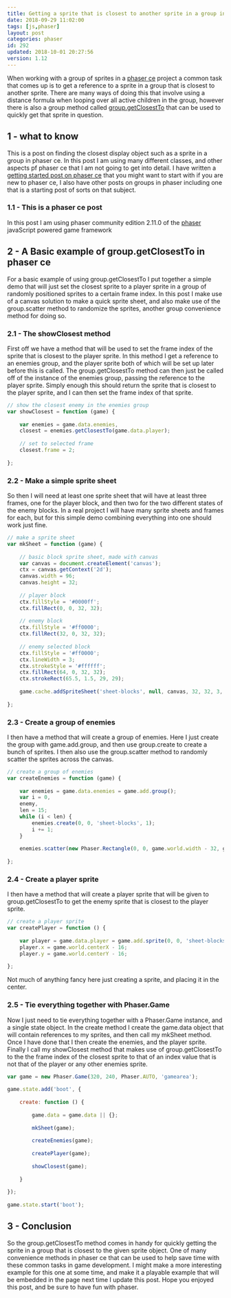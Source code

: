 ```yaml
---
title: Getting a sprite that is closest to another sprite in a group in phaser
date: 2018-09-29 11:02:00
tags: [js,phaser]
layout: post
categories: phaser
id: 292
updated: 2018-10-01 20:27:56
version: 1.12
---
```


When working with a group of sprites in a [phaser ce](https://photonstorm.github.io/phaser-ce/index.html) project a common task that comes up is to get a reference to a sprite in a group that is closest to another sprite. There are many ways of doing this that involve using a distance formula when looping over all active children in the group, however there is also a group method called [group.getClosestTo](https://photonstorm.github.io/phaser-ce/Phaser.Group.html#getClosestTo) that can be used to quickly get that sprite in question.

<!-- more -->

## 1 - what to know

This is a post on finding the closest display object such as a sprite in a group in phaser ce. In this post I am using many different classes, and other aspects pf phaser ce that I am not going to get into detail. I have written a [getting started post on phaser ce](/2017/10/04/phaser-getting-started/) that you might want to start with if you are new to phaser ce, I also have other posts on groups in phaser including one that is a starting post of sorts on that subject.

### 1.1 - This is a phaser ce post

In this post I am using phaser community edition 2.11.0 of the [phaser](https://phaser.io/) javaScript powered game framework

## 2 - A Basic example of group.getClosestTo in phaser ce

For a basic example of using group.getClosestTo I put together a simple demo that will just set the closest sprite to a player sprite in a group of randomly positioned sprites to a certain frame index. In this post I make use of a canvas solution to make a quick sprite sheet, and also make use of the group.scatter method to randomize the sprites, another group convenience method for doing so.

### 2.1 - The showClosest method

First off we have a method that will be used to set the frame index of the sprite that is closest to the player sprite. In this method I get a reference to an enemies group, and the player sprite both of which will be set up later before this is called. The group.getClosestTo method can then just be called off of the instance of the enemies group, passing the reference to the player sprite. Simply enough this should return the sprite that is closest to the player sprite, and I can then set the frame index of that sprite.

```js
// show the closest enemy in the enemies group
var showClosest = function (game) {
 
    var enemies = game.data.enemies,
    closest = enemies.getClosestTo(game.data.player);
 
    // set to selected frame
    closest.frame = 2;
 
};
```

### 2.2 - Make a simple sprite sheet

So then I will need at least one sprite sheet that will have at least three frames, one for the player block, and then two for the two different states of the enemy blocks. In a real project I will have many sprite sheets and frames for each, but for this simple demo combining everything into one should work just fine.

```js
// make a sprite sheet
var mkSheet = function (game) {
 
    // basic block sprite sheet, made with canvas
    var canvas = document.createElement('canvas');
    ctx = canvas.getContext('2d');
    canvas.width = 96;
    canvas.height = 32;
 
    // player block
    ctx.fillStyle = '#0000ff';
    ctx.fillRect(0, 0, 32, 32);
 
    // enemy block
    ctx.fillStyle = '#ff0000';
    ctx.fillRect(32, 0, 32, 32);
 
    // enemy selected block
    ctx.fillStyle = '#ff0000';
    ctx.lineWidth = 3;
    ctx.strokeStyle = '#ffffff';
    ctx.fillRect(64, 0, 32, 32);
    ctx.strokeRect(65.5, 1.5, 29, 29);
 
    game.cache.addSpriteSheet('sheet-blocks', null, canvas, 32, 32, 3, 0, 0);
 
};
```

### 2.3 - Create a group of enemies

I then have a method that will create a group of enemies. Here I just create the group with game.add.group, and then use group.create to create a bunch of sprites. I then also use the group.scatter method to randomly scatter the sprites across the canvas.

```js
// create a group of enemies
var createEnemies = function (game) {
 
    var enemies = game.data.enemies = game.add.group();
    var i = 0,
    enemy,
    len = 15;
    while (i < len) {
        enemies.create(0, 0, 'sheet-blocks', 1);
        i += 1;
    }
 
    enemies.scatter(new Phaser.Rectangle(0, 0, game.world.width - 32, game.world.height - 32));
 
};
```

### 2.4 - Create a player sprite

I then have a method that will create a player sprite that will be given to group.getClosestTo to get the enemy sprite that is closest to the player sprite.

```js
// create a player sprite
var createPlayer = function () {
 
    var player = game.data.player = game.add.sprite(0, 0, 'sheet-blocks', 0);
    player.x = game.world.centerX - 16;
    player.y = game.world.centerY - 16;
 
};
```

Not much of anything fancy here just creating a sprite, and placing it in the center.

### 2.5 - Tie everything together with Phaser.Game

Now I just need to tie everything together with a Phaser.Game instance, and a single state object. In the create method I create the game.data object that will contain references to my sprites, and then call my mkSheet method. Once I have done that I then create the enemies, and the player sprite. Finally I call my showClosest method that makes use of group.getClosestTo to the the frame index of the closest sprite to that of an index value that is not that of the player or any other enemies sprite.

```js
var game = new Phaser.Game(320, 240, Phaser.AUTO, 'gamearea');
 
game.state.add('boot', {
 
    create: function () {
 
        game.data = game.data || {};
 
        mkSheet(game);
 
        createEnemies(game);
 
        createPlayer(game);
 
        showClosest(game);
 
    }
 
});
 
game.state.start('boot');
```

## 3 - Conclusion

So the group.getClosestTo method comes in handy for quickly getting the sprite in a group that is closest to the given sprite object. One of many convenience methods in phaser ce that can be used to help save time with these common tasks in game development. I might make a more interesting example for this one at some time, and make it a playable example that will be embedded in the page next time I update this post. Hope you enjoyed this post, and be sure to have fun with phaser.

